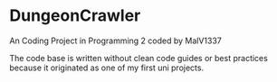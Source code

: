 # DungeonCrawler
An Coding Project in Programming 2 coded by MalV1337

The code base is written without clean code guides or best practices
because it originated as one of my first uni projects.
